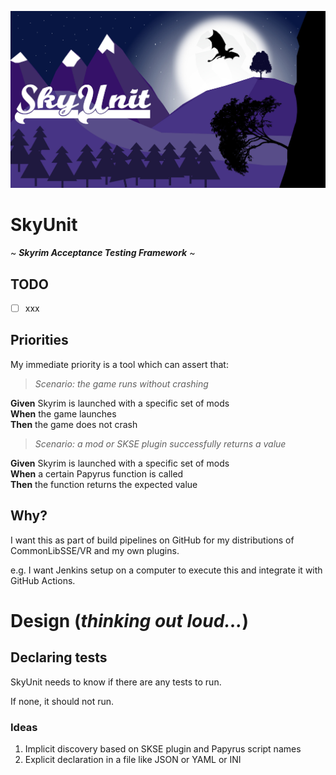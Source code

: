 ![SkyUnit](resources/images/SkyUnit.png)

# SkyUnit

~ **_Skyrim Acceptance Testing Framework_** ~

## TODO

- [ ] xxx

## Priorities

My immediate priority is a tool which can assert that:

> _Scenario: the game runs without crashing_

**Given** Skyrim is launched with a specific set of mods  
**When** the game launches  
**Then** the game does not crash

> _Scenario: a mod or SKSE plugin successfully returns a value_

**Given** Skyrim is launched with a specific set of mods  
**When** a certain Papyrus function is called  
**Then** the function returns the expected value

## Why?

I want this as part of build pipelines on GitHub
for my distributions of CommonLibSSE/VR and my own plugins.

e.g. I want Jenkins setup on a computer to execute this and integrate it with GitHub Actions.

# Design (_thinking out loud..._)

## Declaring tests

SkyUnit needs to know if there are any tests to run.

If none, it should not run.

### Ideas

1. Implicit discovery based on SKSE plugin and Papyrus script names
2. Explicit declaration in a file like JSON or YAML or INI
